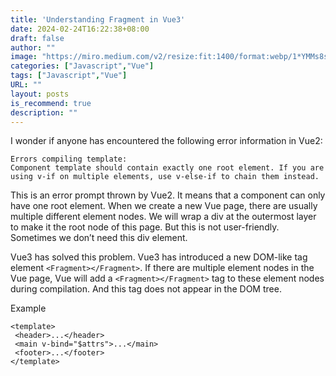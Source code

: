 ```yaml
---
title: 'Understanding Fragment in Vue3'
date: 2024-02-24T16:22:38+08:00
draft: false
author: ""
image: "https://miro.medium.com/v2/resize:fit:1400/format:webp/1*YMMs8s-H6fct1k8DJ1vLRw.png"
categories: ["Javascript","Vue"]
tags: ["Javascript","Vue"]
URL: ""
layout: posts
is_recommend: true
description: ""
---
```


I wonder if anyone has encountered the following error information in Vue2:

```
Errors compiling template:
Component template should contain exactly one root element. If you are using v-if on multiple elements, use v-else-if to chain them instead.
```

This is an error prompt thrown by Vue2. It means that a component can only have one root element. When we create a new Vue page, there are usually multiple different element nodes. We will wrap a div at the outermost layer to make it the root node of this page. But this is not user-friendly. Sometimes we don’t need this div element.

Vue3 has solved this problem. Vue3 has introduced a new DOM-like tag element `<Fragment></Fragment>`. If there are multiple element nodes in the Vue page, Vue will add a `<Fragment></Fragment>` tag to these element nodes during compilation. And this tag does not appear in the DOM tree.

Example

```
<template>
 <header>...</header>
 <main v-bind="$attrs">...</main>
 <footer>...</footer>
</template>
```
